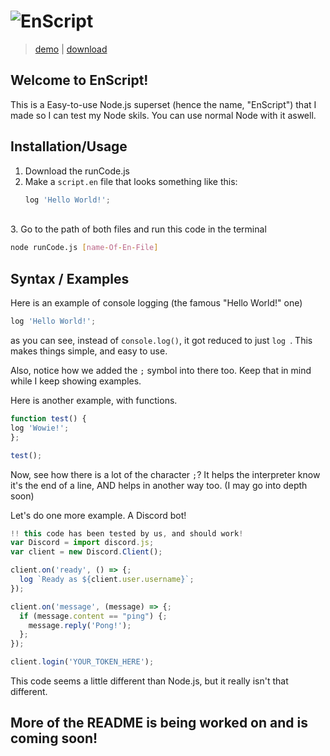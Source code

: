 # ![EnScript](https://i.ibb.co/CmDrt0V/image.png)
>[demo](#) | [download](https://github.com/trisn0w/enscript/releases/latest)

## Welcome to EnScript!
This is a Easy-to-use Node.js superset (hence the name, "EnScript") that I made so I can test my Node skils. You can use normal Node with it aswell.

## Installation/Usage
1. Download the runCode.js
2. Make a `script.en` file that looks something like this:
   ```js
   log 'Hello World!';
   ```
 <br>  
3. Go to the path of both files and run this code in the terminal

```sh
node runCode.js [name-Of-En-File]
```

## Syntax / Examples
Here is an example of console logging (the famous "Hello World!" one)
```js
log 'Hello World!';
```

as you can see, instead of `console.log()`, it got reduced to just `log `. This makes things simple, and easy to use.

Also, notice how we added the `;` symbol into there too. Keep that in mind while I keep showing examples.

Here is another example, with functions.
```js
function test() {
log 'Wowie!';
};

test();      
```

Now, see how there is a lot of the character `;`? It helps the interpreter know it's the end of a line, AND helps in another way too. (I may go into depth soon)

Let's do one more example. A Discord bot!

```js
!! this code has been tested by us, and should work!
var Discord = import discord.js;
var client = new Discord.Client();

client.on('ready', () => {;
  log `Ready as ${client.user.username}`;
});

client.on('message', (message) => {;
  if (message.content == "ping") {;
    message.reply('Pong!');
  };
});

client.login('YOUR_TOKEN_HERE');
```
This code seems a little different than Node.js, but it really isn't that different.

## More of the README is being worked on and is coming soon!
